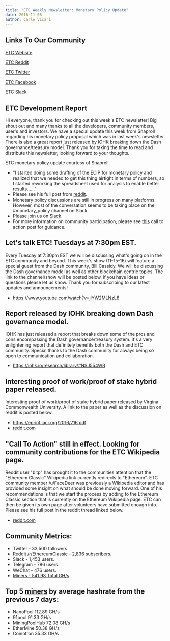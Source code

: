 ```yaml
---
title: "ETC Weekly Newsletter: Monetary Policy Update"
date: 2016-11-08
author: Carlo Vicari
---
```


## Links To Our Community

[ETC Website](https://ethereumclassic.github.io/)

[ETC Reddit](https://www.reddit.com/r/EthereumClassic/)

[ETC Twitter](http://twitter.com/eth_classic)

[ETC Facebook](https://www.facebook.com/)

[ETC Slack](https://ethereumclassic.herokuapp.com/)

## ETC Development Report

Hi everyone, thank you for checking out this week's ETC newsletter! Big shout out and many thanks to all the developers, community members, user's and investors. We have a special update this week from Snaproll regarding his monetary policy proposal which was in last week's newsletter. There is also a great report just released by IOHK breaking down the Dash governance/treasury model. Thank you for taking the time to read and distribute this newsletter, looking forward to your thoughts.

ETC monetary policy update courtesy of Snaproll.

* "I started doing some drafting of the ECIP for monetary policy and realized that we needed to get this thing airtight in terms of numbers, so I started reworking the spreadsheet used for analysis to enable better results......"
* Please see his full post from [reddit](https://www.reddit.com/r/EthereumClassic/comments/5cm582/monetary_policy_update/).
* Monetary policy discussions are still in progress on many platforms. However, most of the conversation seems to be taking place on the #monetary_policy channel on Slack.
* Please join us on [Slack](https://ethereumclassic.herokuapp.com/).
* For more information on community participation, please see [this](https://www.reddit.com/r/EthereumClassic/comments/4u4o61/call_for_action_what_can_i_do_to_help_ethereum/) call to action post for guidance.

## Let's talk ETC! Tuesdays at 7:30pm EST.
Every Tuesday at 7:30pm EST we will be discussing what's going on in the ETC community and beyond. This week's show (11-15-16) will feature a special guest from the Dash community, Bill Cassidy. We will be discussing the Dash governance model as well as other blockchain centric topics. The link to the channel/show will be posted below, if you have ideas or questions please let us know. Thank you for subscribing to our latest updates and announcements!

* https://www.youtube.com/watch?v=jlYW2MLNzL8

## Report released by IOHK breaking down Dash governance model.

IOHK has just released a report that breaks down some of the pros and cons encompassing the Dash governance/treasury system. It's a very enlightening report that definitely benefits both the Dash and ETC community. Special thanks to the Dash community for always being so open to communication and collaboration.

* https://iohk.io/research/library/#NSJ554WR

## Interesting proof of work/proof of stake hybrid paper released.
Interesting proof of work/proof of stake hybrid paper released by Virgina Commonwealth University. A link to the paper as well as the discussion on reddit is posted below.

* https://eprint.iacr.org/2016/716.pdf
* [reddit.com](https://www.reddit.com/r/EthereumClassic/comments/5d3irj/interesting_proof_of_workproof_of_stake_hybrid/)


## "Call To Action" still in effect. Looking for community contributions for the ETC Wikipedia page.
Reddit user "bitp" has brought it to the communities attention that the "Ethereum Classic" Wikipedia link currently redirects to "Ethereum". ETC community member /u/FaceDeer was previously a Wikipedia editor and has provided some insight on what should be done moving forward. One of his recommendations is that we start the process by adding to the Ethereum Classic section that is currently on the Ethereum Wikipedia page. ETC can then be given its own page after volunteers have submitted enough info. Please see his full post in the reddit thread linked below.

* [reddit.com](https://www.reddit.com/r/EthereumClassic/comments/5bsj3c/ethereum_classic_redirects_to_ethereum_on/)

## Community Metrics:

* Twitter - 33,500 followers.
* Reddit /r/EthereumClassic - 2,836 subscribers.
* Slack - 1,453 users.
* Telegram - 786 users.
* WeChat - 476 users.
* [Miners - 541.98 Total GH/s](https://gastracker.io/stats/miners)

## Top 5 [miners](https://gastracker.io/stats/miners) by average hashrate from the previous 7 days:

* NanoPool 112.89 GH/s
* 91pool 91.33 GH/s
* MiningPoolHub 72.08 GH/s
* EtherMine 50.38 GH/s
* Coinotron 35.33 GH/s
